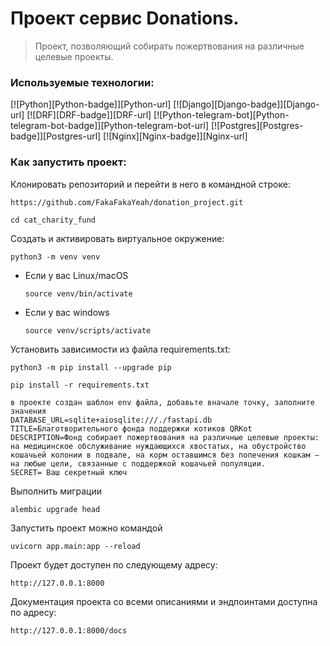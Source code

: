 # Проект сервис Donations.


>Проект, позволяющий собирать пожертвования на различные целевые проекты.

### Используемые технологии:
[![Python][Python-badge]][Python-url]
[![Django][Django-badge]][Django-url]
[![DRF][DRF-badge]][DRF-url]
[![Python-telegram-bot][Python-telegram-bot-badge]][Python-telegram-bot-url]
[![Postgres][Postgres-badge]][Postgres-url]
[![Nginx][Nginx-badge]][Nginx-url]

### Как запустить проект:

Клонировать репозиторий и перейти в него в командной строке:

```
https://github.com/FakaFakaYeah/donation_project.git
```

```
cd cat_charity_fund
```

Cоздать и активировать виртуальное окружение:

```
python3 -m venv venv
```

* Если у вас Linux/macOS

    ```
    source venv/bin/activate
    ```

* Если у вас windows

    ```
    source venv/scripts/activate
    ```
  
Установить зависимости из файла requirements.txt:

```
python3 -m pip install --upgrade pip
```

```
pip install -r requirements.txt
```


```
в проекте создан шаблон env файла, добавьте вначале точку, заполните значения
DATABASE_URL=sqlite+aiosqlite:///./fastapi.db
TITLE=Благотворительного фонда поддержки котиков QRKot
DESCRIPTION=Фонд собирает пожертвования на различные целевые проекты: на медицинское обслуживание нуждающихся хвостатых, на обустройство кошачьей колонии в подвале, на корм оставшимся без попечения кошкам — на любые цели, связанные с поддержкой кошачьей популяции.
SECRET= Ваш секретный ключ
```

Выполнить миграции
```
alembic upgrade head
```


Запустить проект можно командой

```
uvicorn app.main:app --reload
```

Проект будет доступен по следующему адресу:

```
http://127.0.0.1:8000 
```

Документация проекта со всеми описаниями и эндпоинтами доступна по адресу:

```
http://127.0.0.1:8000/docs
```
